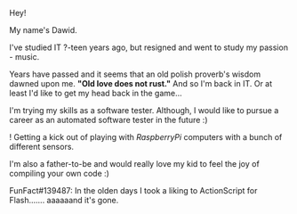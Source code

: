 Hey! 

My name's Dawid. 

I've studied IT ?-teen years ago, but resigned and went to study my passion - music.

Years have passed and it seems that an old polish proverb's wisdom dawned upon me.
**"Old love does not rust."**
And so I'm back in IT. Or at least I'd like to get my head back in the game...

I'm trying my skills as a software tester. Although, I would like to pursue a career as an automated software tester in the future :)

! Getting a kick out of playing with *RaspberryPi* computers with a bunch of different sensors. 

I'm also a father-to-be and would really love my kid to feel the joy of compiling your own code :)

FunFact#139487: In the olden days I took a liking to ActionScript for Flash....... aaaaaand it's gone.
